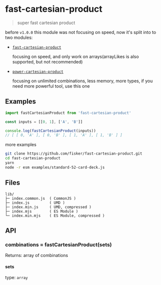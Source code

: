 # fast-cartesian-product

> super fast cartesian product

before `v1.0.0` this module was not focusing on speed, now it's split into to two modules:

- [`fast-cartesian-product`](https://github.com/fisker/fast-cartesian-product)

  focusing on speed, and only work on arrays(arrayLikes is also supported, but not recommended)

- [`power-cartesian-product`](https://github.com/fisker/power-cartesian-product)

  focusing on unlimited combinations, less memory, more types, if you need more powerful tool, use this one

## Examples

```js
import fastCartesianProduct from 'fast-cartesian-product'

const inputs = [[0, 1], ['A', 'B']]

console.log(fastCartesianProduct(inputs))
// [ [ 0, 'A' ], [ 0, 'B' ], [ 1, 'A' ], [ 1, 'B' ] ]
```

more examples

```sh
git clone https://github.com/fisker/fast-cartesian-product.git
cd fast-cartesian-product
yarn
node -r esm examples/standard-52-card-deck.js
```

## Files

```text
lib/
├─ index.common.js  ( CommonJS )
├─ index.js         ( UMD )
├─ index.min.js     ( UMD, compressed )
├─ index.mjs        ( ES Module )
└─ index.min.mjs    ( ES Module, compressed )
```

## API

### combinations = fastCartesianProduct(sets)

Returns: array of combinations

#### sets

type: `array`
